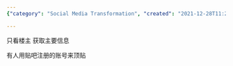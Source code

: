 ```yaml
---
{"category": "Social Media Transformation", "created": "2021-12-28T11:29:47.000Z", "date": "2021-12-28 11:29:47", "description": "This article delves into the transformation of Baidu Tieba, a popular Chinese online bulletin board community, and highlights the importance of using registered accounts to pin posts. It provides insights into the changes made to the platform and their impact on user engagement and overall experience.", "modified": "2022-08-18T15:59:58.205Z", "tags": ["idea", "stub", "tieba"], "title": "百度贴吧转化笔记"}

---
```


只看楼主 获取主要信息

有人用贴吧注册的账号来顶贴
